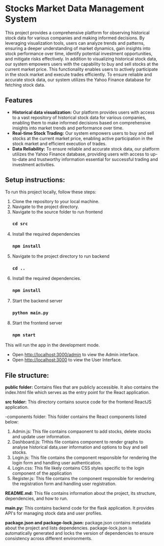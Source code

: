 # Stocks Market Data Management System
This project provides a comprehensive platform for observing historical stock data for various companies and making informed decisions. By leveraging visualization tools, users can analyze trends and patterns, ensuring a deeper understanding of market dynamics, gain insights into stock performance over time, identify potential investment opportunities, and mitigate risks effectively. In addition to visualizing historical stock data, our system empowers users with the capability to buy and sell stocks at the current market price. This functionality enables users to actively participate in the stock market and execute trades efficiently. To ensure reliable and accurate stock data, our system utilizes the Yahoo Finance database for fetching stock data.

## Features
- **Historical data visualization:** Our platform provides users with access to a vast repository of historical stock data for various companies, enabling them to make informed decisions based on comprehensive insights into market trends and performance over time.
- **Real-time Stock Trading:** Our system empowers users to buy and sell stocks at the current market price, enabling active participation in the stock market and efficient execution of trades.
-  **Data Reliability:** To ensure reliable and accurate stock data, our platform utilizes the Yahoo Finance database, providing users with access to up-to-date and trustworthy information essential for successful trading and investment activities.

## Setup instructions:

To run this project locally, follow these steps:

1. Clone the repository to your local machine.
2. Navigate to the project directory.
3. Navigate to the source folder to run frontend
   ### `cd src`
4. Install the required dependencies
   ### `npm install`
5. Navigate to the project directory to run backend
    ### `cd ..`
6. Install the required dependencies.
    ### `npm install`
7. Start the backend server
    ### `python main.py`
8. Start the frontend server
    ### `npm start`

This will run the app in the development mode.
- Open [http://localhost:3000/admin](http://localhost:3000/admin) to view the Admin interface.
- Open [http://localhost:3000](http://localhost:3000) to view the User Interface.

## File structure:
**public folder:** Contains files that are publicly accessible. It also contains the index.html file which serves as the entry point for the React application. 

**src folder:** This directory contains source code for the frontend ReactJS application. 

   -components folder: This folder contains the React components listed below:
   1. Admin.js: This file contains compaonent to add stocks, delete stocks and update user information.
   2. Dashboard.js: THhis file contains component to render graphs to analyse historical data,user information and options to buy and sell stocks.
   3. Login.js:  This file contains the component responsible for rendering the login form and handling user authentication.
   4. Login.css: This file likely contains CSS styles specific to the login component of the application
   5. Register.js: This file contains the component responsible for rendering the registration form and handling user registration. 

**README.md:** This file contains information about the project, its structure, dependencies, and how to run.   
  
**main.py:** This contains backend code for the flask application. It provides API's for managing stock data and user profiles.

**package.json and package-lock.json:**
package.json contains metadata about the project and lists dependencies.
package-lock.json is automatically generated and locks the version of dependencies to ensure consistency across different environments.


